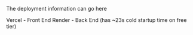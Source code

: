 The deployment information can go here

Vercel - Front End
Render - Back End (has ~23s cold startup time on free tier)
